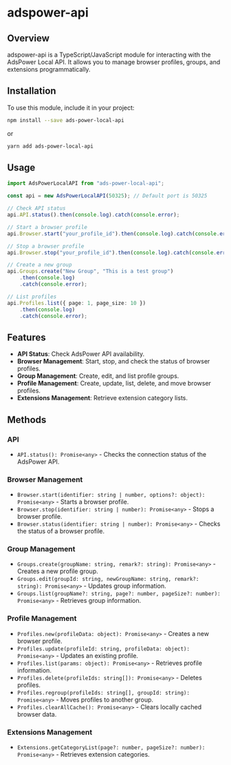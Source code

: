 # adspower-api

## Overview

adspower-api is a TypeScript/JavaScript module for interacting with the AdsPower Local API. It allows you to manage browser profiles, groups, and extensions programmatically.

## Installation

To use this module, include it in your project:

```sh
npm install --save ads-power-local-api
```

or

```sh
yarn add ads-power-local-api
```

## Usage

```ts
import AdsPowerLocalAPI from "ads-power-local-api";

const api = new AdsPowerLocalAPI(50325); // Default port is 50325

// Check API status
api.API.status().then(console.log).catch(console.error);

// Start a browser profile
api.Browser.start("your_profile_id").then(console.log).catch(console.error);

// Stop a browser profile
api.Browser.stop("your_profile_id").then(console.log).catch(console.error);

// Create a new group
api.Groups.create("New Group", "This is a test group")
    .then(console.log)
    .catch(console.error);

// List profiles
api.Profiles.list({ page: 1, page_size: 10 })
    .then(console.log)
    .catch(console.error);
```

## Features

- **API Status**: Check AdsPower API availability.
- **Browser Management**: Start, stop, and check the status of browser profiles.
- **Group Management**: Create, edit, and list profile groups.
- **Profile Management**: Create, update, list, delete, and move browser profiles.
- **Extensions Management**: Retrieve extension category lists.

## Methods

### API

- `API.status(): Promise<any>` - Checks the connection status of the AdsPower API.

### Browser Management

- `Browser.start(identifier: string | number, options?: object): Promise<any>` - Starts a browser profile.
- `Browser.stop(identifier: string | number): Promise<any>` - Stops a browser profile.
- `Browser.status(identifier: string | number): Promise<any>` - Checks the status of a browser profile.

### Group Management

- `Groups.create(groupName: string, remark?: string): Promise<any>` - Creates a new profile group.
- `Groups.edit(groupId: string, newGroupName: string, remark?: string): Promise<any>` - Updates group information.
- `Groups.list(groupName?: string, page?: number, pageSize?: number): Promise<any>` - Retrieves group information.

### Profile Management

- `Profiles.new(profileData: object): Promise<any>` - Creates a new browser profile.
- `Profiles.update(profileId: string, profileData: object): Promise<any>` - Updates an existing profile.
- `Profiles.list(params: object): Promise<any>` - Retrieves profile information.
- `Profiles.delete(profileIds: string[]): Promise<any>` - Deletes profiles.
- `Profiles.regroup(profileIds: string[], groupId: string): Promise<any>` - Moves profiles to another group.
- `Profiles.clearAllCache(): Promise<any>` - Clears locally cached browser data.

### Extensions Management

- `Extensions.getCategoryList(page?: number, pageSize?: number): Promise<any>` - Retrieves extension categories.

